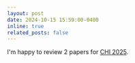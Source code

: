 ```yaml
---
layout: post
date: 2024-10-15 15:59:00-0400
inline: true
related_posts: false
---
```


<i class="fa-solid fa-file-pen"></i> I'm happy to review 2 papers for <a href="https://chi2025.acm.org/">CHI 2025</a>.

